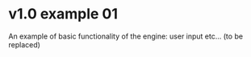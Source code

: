 # v1.0 example 01

An example of basic functionality of the engine: user input etc... (to be replaced)